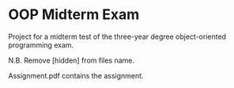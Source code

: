 # OOP Midterm Exam
Project for a midterm test of the three-year degree object-oriented programming exam.

N.B. Remove [hidden] from files name.

Assignment.pdf contains the assignment.

